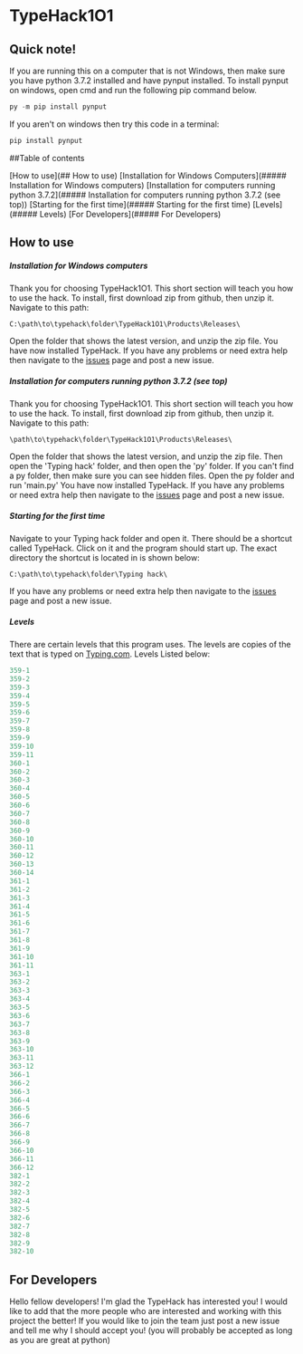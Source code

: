 # TypeHack1O1

## Quick note!

If you are running this on a computer that is not Windows, then make sure you have python 3.7.2 installed and have pynput installed. To install pynput on windows, open cmd and run the following pip command below.
```python
py -m pip install pynput
```

If you aren't on windows then try this code in a terminal:
```python
pip install pynput
```

##Table of contents

[How to use](## How to use)
[Installation for Windows Computers](##### Installation for Windows computers)
[Installation for computers running python 3.7.2](##### Installation for computers running python 3.7.2 (see top))
[Starting for the first time](##### Starting for the first time)
[Levels](##### Levels)
[For Developers](##### For Developers)


## How to use

##### Installation for Windows computers

Thank you for choosing TypeHack1O1. This short section will teach you how to use the hack. To install, first download zip from github, then unzip it. Navigate to this path:
```
C:\path\to\typehack\folder\TypeHack1O1\Products\Releases\
```
Open the folder that shows the latest version, and unzip the zip file. You have now installed TypeHack.
If you have any problems or need extra help then navigate to the [issues](https://github.com/S-W-dev/TypeHack1O1/issues) page and post a new issue.

##### Installation for computers running python 3.7.2 (see top)

Thank you for choosing TypeHack1O1. This short section will teach you how to use the hack. To install, first download zip from github, then unzip it. Navigate to this path:
```
\path\to\typehack\folder\TypeHack1O1\Products\Releases\
```
Open the folder that shows the latest version, and unzip the zip file. Then open the 'Typing hack' folder, and then open the 'py' folder. If you can't find a py folder, then make sure you can see hidden files. Open the py folder and run 'main.py'
You have now installed TypeHack.
If you have any problems or need extra help then navigate to the [issues](https://github.com/S-W-dev/TypeHack1O1/issues) page and post a new issue.

##### Starting for the first time

Navigate to your Typing hack folder and open it. There should be a shortcut called TypeHack. Click on it and the program should start up. The exact directory the shortcut is located in is shown below:
```
C:\path\to\typehack\folder\Typing hack\
```
If you have any problems or need extra help then navigate to the [issues](https://github.com/S-W-dev/TypeHack1O1/issues) page and post a new issue.

##### Levels

There are certain levels that this program uses. The levels are copies of the text that is typed on [Typing.com](https://typing.com/). Levels Listed below:
```python
359-1
359-2
359-3
359-4
359-5
359-6
359-7
359-8
359-9
359-10
359-11
360-1
360-2
360-3
360-4
360-5
360-6
360-7
360-8
360-9
360-10
360-11
360-12
360-13
360-14
361-1
361-2
361-3
361-4
361-5
361-6
361-7
361-8
361-9
361-10
361-11
363-1
363-2
363-3
363-4
363-5
363-6
363-7
363-8
363-9
363-10
363-11
363-12
366-1
366-2
366-3
366-4
366-5
366-6
366-7
366-8
366-9
366-10
366-11
366-12
382-1
382-2
382-3
382-4
382-5
382-6
382-7
382-8
382-9
382-10
```

## For Developers

Hello fellow developers! I'm glad the TypeHack has interested you! I would like to add that the more people who are interested and working with this project the better! If you would like to join the team just post a new issue and tell me why I should accept you! (you will probably be accepted as long as you are great at python)
